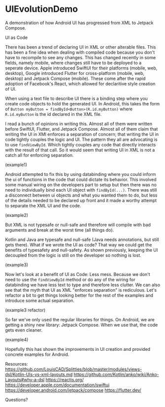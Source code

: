 # UIEvolutionDemo
A demonstration of how Android UI has progressed from XML to Jetpack Compose.

UI as Code

There has been a trend of declaring UI in XML or other alterable files. This has been a fine idea when dealing with compiled code because you don't have to recompile to see any changes. This has changed recently in some fields, namely mobile, where changes still have to be deployed to a seperate device. Apple introduced SwiftUI for their platforms (mobile, web, desktop), Google introduced Flutter for cross-platform (mobile, web, desktop) and Jetpack Compose (mobile). These come after the rapid adoption of Facebook's React, which allowed for declaritive style creation of UI.

When using a text file to describe UI there is a binding step where you create code objects to hold the generated UI. In Android, this takes the form of `Button myButton = findById<Button>(R.id.myButton)` where `R.id.myButton` is the id declared in the XML file.

I read a bunch of opinions in writing this. Almost all of them were written before SwiftUI, Flutter, and Jetpack Compose. Almost all of them claim that writing the UI in XMl enforces a separation of concern; that writing the UI in code tightly couples the logic and UI. The pattern they all are advocating is to use `findViewById`. Which tightly couples any code that directly interacts with the result of that call. So it would seem that writing UI in XML is not a catch all for enforcing separation.

(example1)

Android attempted to fix this by using databinding where you could inform the ui of functions in the code that could dictate its behavior. This involved some manual wiring on the developers part to setup but then there was no need to individually bind each UI object with `findById(...)`. There was still a disconnect between ui objects and what you wanted them to do, but less of the details needed to be declared up front and it made a worthy attempt to separate the XML UI and the code.

(example2)

But XML is not typesafe or null-safe and therefore will compile with bad arguments and break at the worst time (all things do).

Kotlin and Java are typesafe and null-safe (Java needs annotations, but still gets there). What if we wrote the UI as code? That way we could get the benefits of typesafety and null-safety. As shown previously, keeping the UI decoupled from the logic is still on the developer so nothing is lost.

(example3)

Now let's look at a benefit of UI as Code: Less mess. Because we don't need to use the `findViewById` method or do any of the wiring for databinding we have less text to type and therefore less clutter. We can also see that the myth that UI as XML "enforces separation" is rediculous. Let's refactor a bit to get things looking better for the rest of the examples and introduce some actual separation.

(example3 refactor)

So far we've only used the regular libraries for things. On Android, we are getting a shiny new library: Jetpack Compose. When we use that, the code gets even cleaner.

(example4)

Hopefully this has shown the improvements in UI creation and provided concrete examples for Android.

Resources:
https://github.com/LouisCAD/Splitties/blob/master/modules/views-dsl/Kotlin-UIs-vs-xml-layouts.md
https://github.com/Kotlin/anko/wiki/Anko-Layouts#why-a-dsl
https://reactjs.org/
https://developer.apple.com/documentation/swiftui
https://developer.android.com/jetpack/compose
https://flutter.dev/

Questions?
